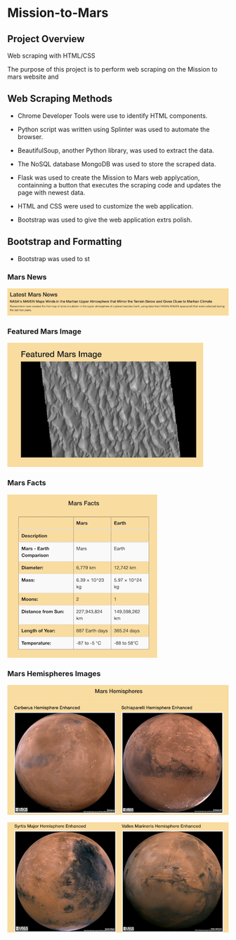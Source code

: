 # Mission-to-Mars

## Project Overview

Web scraping with HTML/CSS


The purpose of this project is to perform web scraping on the Mission to mars website and 


## Web Scraping Methods

- Chrome Developer Tools were use to identify HTML components.

- Python script was written using Splinter was used to automate the browser.

- BeautifulSoup, another Python library, was used to extract the data. 

- The NoSQL database MongoDB was used to store the scraped data.

- Flask was used to create the Mission to Mars web applycation, containning a button that executes the scraping code and updates the page with newest data.

- HTML and CSS were used to customize the web application.

- Bootstrap was used to give the web application extrs polish.



## Bootstrap and  Formatting

- Bootstrap was used to st

### Mars News
![mars_news](./Resources/mars_news.png)


### Featured Mars Image 

![featured_mars_image](./Resources/featured_mars_image.png)



### Mars Facts

![mars_facts](./Resources/mars_facts.png)

### Mars Hemispheres Images


![mars_hemispheres_1](./Resources/mars_hemispheres_1.png)

![mars_hemispheres_2](./Resources/mars_hemispheres_2.png)


